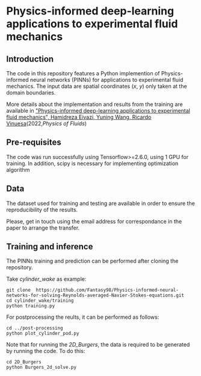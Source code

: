 # Physics-informed deep-learning applications to experimental fluid mechanics

## Introduction
The code in this repository features a Python implemention of Physics-informed neural networks (PINNs) for applications to experimental fluid mechanics. The input data are spatial coordinates (*x*, *y*) only taken at the domain boundaries. 

More details about the implementation and results from the training are available in ["Physics-informed deep-learning applications to experimental fluid mechanics", Hamidreza Eivazi, Yuning Wang, Ricardo Vinuesa](https://arxiv.org/abs/2203.15402)(2022,*Physics of Fluids*)

## Pre-requisites
The code was run successfully using Tensorflow>=2.6.0, using 1 GPU for training. In addition, scipy is necessary for implementing optimization algorithm

## Data
The dataset used for training and testing are available in order to ensure the reproducibility of the results. 

Please, get in touch using the email address for correspondance in the paper to arrange the transfer. 

##  Training and inference
The PINNs training and prediction can be performed after cloning the repository. 

Take *cylinder_wake* as example:
    
    git clone  https://github.com/Fantasy98/Physics-informed-neural-networks-for-solving-Reynolds-averaged-Navier-Stokes-equations.git
    cd cylinder_wake/training
    python training.py


For postprocessing the reults, it can be performed as follows:
    
    cd ../post-processing
    python plot_cylinder_pod.py


Note that for running the *2D_Burgers*, the data is required to be generated by running the code. To do this: 

    cd 2D_Burgers
    python Burgers_2d_solve.py




